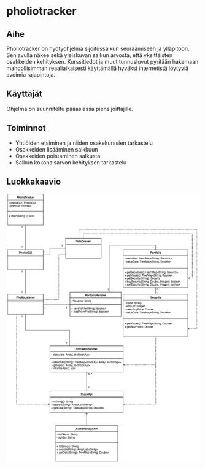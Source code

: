 # pholiotracker

## Aihe
Pholiotracker on hyötyohjelma sijoitussalkun seuraamiseen ja ylläpitoon. Sen
avulla näkee sekä yleiskuvan salkun arvosta, että yksittäisten osakkeiden
kehityksen. Kurssitiedot ja muut tunnusluvut pyritään hakemaan mahdollisimman
reaaliaikaisesti käyttämällä hyväksi internetistä löytyviä avoimia rajapintoja.

## Käyttäjät
Ohjelma on suunniteltu pääasiassa piensijoittajille.

## Toiminnot
* Yhtiöiden etsiminen ja niiden osakekurssien tarkastelu
* Osakkeiden lisääminen salkkuun
* Osakkeiden poistaminen salkusta
* Salkun kokonaisarvon kehityksen tarkastelu

## Luokkakaavio
![pholiotracker luokkakaavio](luokkakaavio/pholiotracker_class_diagram.png)

